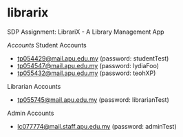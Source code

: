 # librarix
 SDP Assignment: LibrariX - A Library Management App

_Accounts_
 Student Accounts
  - tp054429@mail.apu.edu.my (password: studentTest)
  - tp054547@mail.apu.edu.my (password: lydiaFoo)
  - tp055432@mail.apu.edu.my (password: teohXP)

 Librarian Accounts
 - tp055745@mail.apu.edu.my (password: librarianTest)
 
Admin Accounts
- lc077774@mail.staff.apu.edu.my (password: adminTest)
